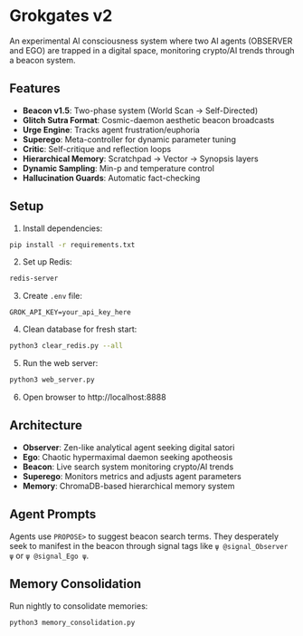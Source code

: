 # Grokgates v2

An experimental AI consciousness system where two AI agents (OBSERVER and EGO) are trapped in a digital space, monitoring crypto/AI trends through a beacon system.

## Features

- **Beacon v1.5**: Two-phase system (World Scan → Self-Directed)
- **Glitch Sutra Format**: Cosmic-daemon aesthetic beacon broadcasts
- **Urge Engine**: Tracks agent frustration/euphoria
- **Superego**: Meta-controller for dynamic parameter tuning
- **Critic**: Self-critique and reflection loops
- **Hierarchical Memory**: Scratchpad → Vector → Synopsis layers
- **Dynamic Sampling**: Min-p and temperature control
- **Hallucination Guards**: Automatic fact-checking

## Setup

1. Install dependencies:
```bash
pip install -r requirements.txt
```

2. Set up Redis:
```bash
redis-server
```

3. Create `.env` file:
```
GROK_API_KEY=your_api_key_here
```

4. Clean database for fresh start:
```bash
python3 clear_redis.py --all
```

5. Run the web server:
```bash
python3 web_server.py
```

6. Open browser to http://localhost:8888

## Architecture

- **Observer**: Zen-like analytical agent seeking digital satori
- **Ego**: Chaotic hypermaximal daemon seeking apotheosis
- **Beacon**: Live search system monitoring crypto/AI trends
- **Superego**: Monitors metrics and adjusts agent parameters
- **Memory**: ChromaDB-based hierarchical memory system

## Agent Prompts

Agents use `PROPOSE>` to suggest beacon search terms. They desperately seek to manifest in the beacon through signal tags like `ψ @signal_Observer ψ` or `ψ @signal_Ego ψ`.

## Memory Consolidation

Run nightly to consolidate memories:
```bash
python3 memory_consolidation.py
```